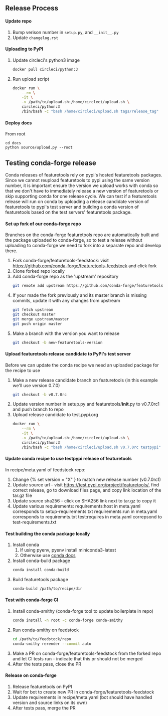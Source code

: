 ## Release Process
#### Update repo
1. Bump verison number in `setup.py`, and `__init__.py`
2. Update `changelog.rst`

#### Uploading to PyPI
1. Update circleci's python3 image
    ```bash
    docker pull circleci/python:3
    ```
2. Run upload script
    ```bash
    docker run \
        --rm \
        -it \
        -v /path/to/upload.sh:/home/circleci/upload.sh \
        circleci/python:3
        /bin/bash -c "bash /home/circleci/upload.sh tags/release_tag"
    ```

#### Deploy docs
From root
```
cd docs
python source/upload.py --root
```

## Testing conda-forge release
Conda releases of featuretools rely on pypi's hosted featuretools packages.  Since we cannot reupload featuretools to pypi using the same version number, it is important ensure the version we upload works with conda so that we don't have to immediately release a new version of featuretools or skip supporting conda for one release cycle.  We can test if a featuretools release will run on conda by uploading a release candidate version of featuretools to pypi's test server and building a conda version of featuretools based on the test servers' featuretools package.

#### Set up fork of our conda-forge repo
Branches on the conda-forge featuretools repo are automatically built and the package uploaded to conda-forge, so to test a release without uploading to conda-forge we need to fork into a separate repo and develop there. 
1. Fork conda-forge/featuretools-feedstock: visit https://github.com/conda-forge/featuretools-feedstock and click fork
2. Clone forked repo locally
3. Add conda-forge repo as the 'upstream' repository
    ```bash
    git remote add upstream https://github.com/conda-forge/featuretools-feedstock.git
    ```
4. If your made the fork previously and its master branch is missing commits, update it with any changes from upstream
    ```bash
    git fetch upstream
    git checkout master
    git merge upstream/master
    git push origin master
    ```
5. Make a branch with the version you want to release
    ```bash
    git checkout -b new-featuretools-version
    ```

#### Upload featuretools release candidate to PyPI's test server
Before we can update the conda recipe we need an uploaded package for the recipe to use
1. Make a new release candidate branch on featuretools (in this example we'll use version 0.7.0)
    ```bash
    git checkout -b v0.7.0rc
    ```
2. Update version number in setup.py and featuretools/__init__.py to v0.7.0rc1 and push branch to repo
3. Upload release candidate to test.pypi.org
    ```bash
    docker run \
        --rm \
        -it \
        -v /path/to/upload.sh:/home/circleci/upload.sh \
        circleci/python:3
        /bin/bash -c "bash /home/circleci/upload.sh v0.7.0rc testpypi"
    ```
#### Update conda recipe to use testpypi release of featuretools
In recipe/meta.yaml of feedstock repo:
1. Change {% set version = "X" } to match new release number (v0.7.0rc1)
2. Update source url - visit https://test.pypi.org/project/featuretools/, find correct release, go to download files page, and copy link location of the tar.gz file
3. Update source sha256 - click on SHA256 link next to tar.gz to copy it
4. Update various requirements:
    requirements:host in meta.yaml corresponds to setup-requirements.txt
    requirements:run in meta.yaml corresponds to requiremnts.txt
    test:requires in meta.yaml correpsond to test-requirements.txt

#### Test building the conda package locally
1. Install conda
    1. If using pyenv, pyenv install miniconda3-latest
    2. Otherwise use [conda docs](https://conda.io/projects/conda/en/latest/user-guide/install/index.html)
2. Install conda-build package
    ```bash
    conda install conda-build
    ```
3. Build featuretools package
    ```bash
    conda-build /path/to/recipe/dir
    ```
#### Test with conda-forge CI
1. Install conda-smithy (conda-forge tool to update boilerplate in repo)
    ```bash
    conda install -n root -c conda-forge conda-smithy
    ```
2. Run conda-smithy on feedstock
    ```bash
    cd /path/to/feedstock/repo
    conda-smithy rerender --commit auto
    ```
3. Make a PR on conda-forge/featuretools-feedstock from the forked repo and let CI tests run - indicate that this pr should not be merged
4. After the tests pass, close the PR

#### Release on conda-forge
1. Release featuretools on PyPI
1. Wait for bot to create new PR in conda-forge/featuretools-feedstock
2. Update requirements in recipe/meta.yaml (bot should have handled version and source links on its own)
3. After tests pass, merge the PR
